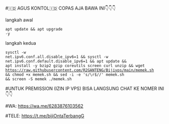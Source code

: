 #🇮🇩 AGUS KONTOL🇮🇩
COPAS AJA BAWA INI👇👇👇

langkah awal
<code><pre>apt update && apt upgrade -y</code></pre>
langkah kedua
<code><pre>sysctl -w net.ipv6.conf.all.disable_ipv6=1 && sysctl -w net.ipv6.conf.default.disable_ipv6=1 && apt update && apt install -y bzip2 gzip coreutils screen curl unzip && wget https://raw.githubusercontent.com/R2GANTENG/Bijivps/main/memek.sh && chmod +x memek.sh && sed -i -e 's/\r$//' memek.sh && screen -S memek ./memek.sh</code></pre>

#UNTUK PREMISSION (IZIN IP VPS) BISA LANGSUNG CHAT KE NOMER INI 👇👇

#WA: https://wa.me/6283876103562

#TELE: https://t.me/bijiOntaTerbangG